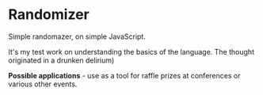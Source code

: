 # Randomizer

Simple randomazer, on simple JavaScript.

It's my test work on understanding the basics of the language. The thought originated in a drunken delirium)

<b>Possible applications</b> - use as a tool for raffle prizes at conferences or various other events.
